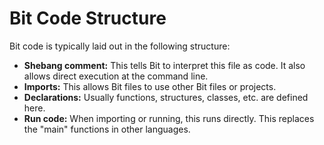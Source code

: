 # Bit Code Structure
Bit code is typically laid out in the following structure:
* **Shebang comment:** This tells Bit to interpret this file as code. It also allows direct execution at the command line.
* **Imports:** This allows Bit files to use other Bit files or projects.
* **Declarations:** Usually functions, structures, classes, etc. are defined here.
* **Run code:** When importing or running, this runs directly. This replaces the "main" functions in other languages.
